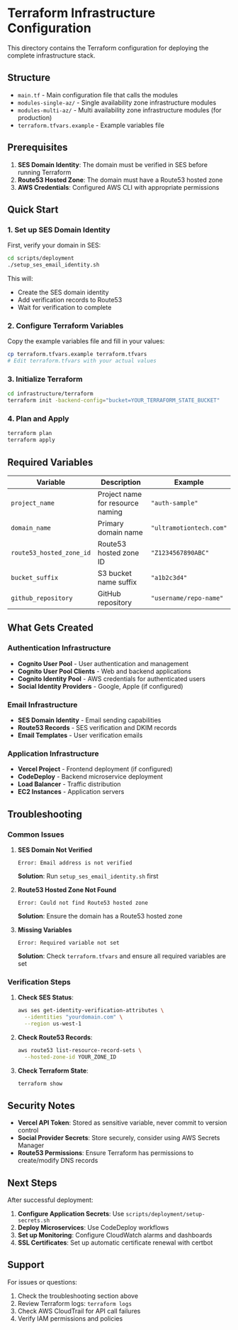 # Terraform Infrastructure Configuration

This directory contains the Terraform configuration for deploying the complete infrastructure stack.

## Structure

- `main.tf` - Main configuration file that calls the modules
- `modules-single-az/` - Single availability zone infrastructure modules
- `modules-multi-az/` - Multi availability zone infrastructure modules (for production)
- `terraform.tfvars.example` - Example variables file

## Prerequisites

1. **SES Domain Identity**: The domain must be verified in SES before running Terraform
2. **Route53 Hosted Zone**: The domain must have a Route53 hosted zone
3. **AWS Credentials**: Configured AWS CLI with appropriate permissions

## Quick Start

### 1. Set up SES Domain Identity

First, verify your domain in SES:

```bash
cd scripts/deployment
./setup_ses_email_identity.sh
```

This will:
- Create the SES domain identity
- Add verification records to Route53
- Wait for verification to complete

### 2. Configure Terraform Variables

Copy the example variables file and fill in your values:

```bash
cp terraform.tfvars.example terraform.tfvars
# Edit terraform.tfvars with your actual values
```

### 3. Initialize Terraform

```bash
cd infrastructure/terraform
terraform init -backend-config="bucket=YOUR_TERRAFORM_STATE_BUCKET"
```

### 4. Plan and Apply

```bash
terraform plan
terraform apply
```

## Required Variables

| Variable | Description | Example |
|----------|-------------|---------|
| `project_name` | Project name for resource naming | `"auth-sample"` |
| `domain_name` | Primary domain name | `"ultramotiontech.com"` |
| `route53_hosted_zone_id` | Route53 hosted zone ID | `"Z1234567890ABC"` |
| `bucket_suffix` | S3 bucket name suffix | `"a1b2c3d4"` |
| `github_repository` | GitHub repository | `"username/repo-name"` |

## What Gets Created

### Authentication Infrastructure
- **Cognito User Pool** - User authentication and management
- **Cognito User Pool Clients** - Web and backend applications
- **Cognito Identity Pool** - AWS credentials for authenticated users
- **Social Identity Providers** - Google, Apple (if configured)

### Email Infrastructure
- **SES Domain Identity** - Email sending capabilities
- **Route53 Records** - SES verification and DKIM records
- **Email Templates** - User verification emails

### Application Infrastructure
- **Vercel Project** - Frontend deployment (if configured)
- **CodeDeploy** - Backend microservice deployment
- **Load Balancer** - Traffic distribution
- **EC2 Instances** - Application servers

## Troubleshooting

### Common Issues

1. **SES Domain Not Verified**
   ```
   Error: Email address is not verified
   ```
   **Solution**: Run `setup_ses_email_identity.sh` first

2. **Route53 Hosted Zone Not Found**
   ```
   Error: Could not find Route53 hosted zone
   ```
   **Solution**: Ensure the domain has a Route53 hosted zone

3. **Missing Variables**
   ```
   Error: Required variable not set
   ```
   **Solution**: Check `terraform.tfvars` and ensure all required variables are set

### Verification Steps

1. **Check SES Status**:
   ```bash
   aws ses get-identity-verification-attributes \
     --identities "yourdomain.com" \
     --region us-west-1
   ```

2. **Check Route53 Records**:
   ```bash
   aws route53 list-resource-record-sets \
     --hosted-zone-id YOUR_ZONE_ID
   ```

3. **Check Terraform State**:
   ```bash
   terraform show
   ```

## Security Notes

- **Vercel API Token**: Stored as sensitive variable, never commit to version control
- **Social Provider Secrets**: Store securely, consider using AWS Secrets Manager
- **Route53 Permissions**: Ensure Terraform has permissions to create/modify DNS records

## Next Steps

After successful deployment:

1. **Configure Application Secrets**: Use `scripts/deployment/setup-secrets.sh`
2. **Deploy Microservices**: Use CodeDeploy workflows
3. **Set up Monitoring**: Configure CloudWatch alarms and dashboards
4. **SSL Certificates**: Set up automatic certificate renewal with certbot

## Support

For issues or questions:
1. Check the troubleshooting section above
2. Review Terraform logs: `terraform logs`
3. Check AWS CloudTrail for API call failures
4. Verify IAM permissions and policies